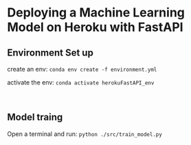 # Deploying a Machine Learning Model on Heroku with FastAPI

## Environment Set up

create an env: `conda env create -f environment.yml`

activate the env: `conda activate herokuFastAPI_env`

<br>

## Model traing

Open a terminal and run: `python ./src/train_model.py`